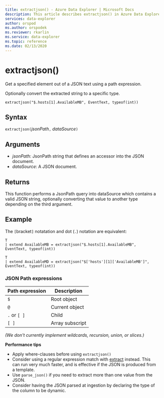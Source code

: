 ```yaml
---
title: extractjson() - Azure Data Explorer | Microsoft Docs
description: This article describes extractjson() in Azure Data Explorer.
services: data-explorer
author: orspod
ms.author: orspodek
ms.reviewer: rkarlin
ms.service: data-explorer
ms.topic: reference
ms.date: 02/13/2020
---
```

# extractjson()

Get a specified element out of a JSON text using a path expression. 

Optionally convert the extracted string to a specific type.

```kusto
extractjson("$.hosts[1].AvailableMB", EventText, typeof(int))
```

## Syntax

`extractjson(`*jsonPath*`,` *dataSource*`)` 

## Arguments

* *jsonPath*: JsonPath string that defines an accessor into the JSON document.
* *dataSource*:  A JSON document.

## Returns

This function performs a JsonPath query into dataSource which contains a valid JSON string, optionally converting that value to another type depending on the third argument.

## Example

The `[`bracket`]` notatation and dot (`.`) notation are equivalent:

```kusto
T 
| extend AvailableMB = extractjson("$.hosts[1].AvailableMB", EventText, typeof(int)) 

T
| extend AvailableMD = extractjson("$['hosts'][1]['AvailableMB']", EventText, typeof(int)) 
```

### JSON Path expressions

|Path expression|Description|
|---|---|
|`$`|Root object|
|`@`|Current object|
|`.` or `[ ]` | Child|
|`[ ]`|Array subscript|

*(We don't currently implement wildcards, recursion, union, or slices.)*


**Performance tips**

* Apply where-clauses before using `extractjson()`
* Consider using a regular expression match with [extract](extractfunction.md) instead. This can run very much faster, and is effective if the JSON is produced from a template.
* Use `parse_json()` if you need to extract more than one value from the JSON.
* Consider having the JSON parsed at ingestion by declaring the type of the column to be dynamic.